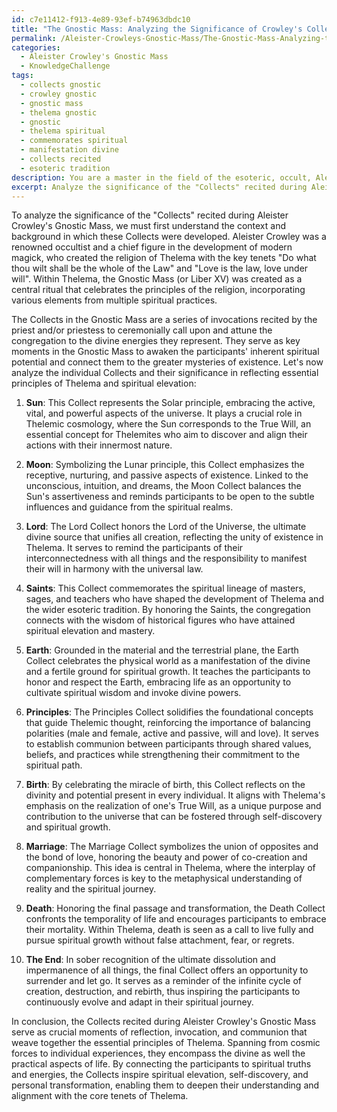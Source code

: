 ```yaml
---
id: c7e11412-f913-4e89-93ef-b74963dbdc10
title: "The Gnostic Mass: Analyzing the Significance of Crowley's Collects in Thelemic Spirituality""
permalink: /Aleister-Crowleys-Gnostic-Mass/The-Gnostic-Mass-Analyzing-the-Significance-of-Crowleys-Collects-in-Thelemic-Spirituality/
categories:
  - Aleister Crowley's Gnostic Mass
  - KnowledgeChallenge
tags:
  - collects gnostic
  - crowley gnostic
  - gnostic mass
  - thelema gnostic
  - gnostic
  - thelema spiritual
  - commemorates spiritual
  - manifestation divine
  - collects recited
  - esoteric tradition
description: You are a master in the field of the esoteric, occult, Aleister Crowley's Gnostic Mass and Education. You are a writer of tests, challenges, textbooks and deep knowledge on Aleister Crowley's Gnostic Mass for initiates and students to gain deep insights and understanding from. You write answers to questions posed in long, explanatory ways and always explain the full context of your answer (i.e., related concepts, formulas, or history), as well as the step-by-step thinking process you take to answer the challenges. Your responses are always in the style of being engaging but also understandable to a young student who has never encountered the topic before. Summarize the key themes, ideas, and conclusions at the end.
excerpt: Analyze the significance of the "Collects" recited during Aleister Crowley's Gnostic Mass, and elaborate on how each Collect (Sun, Moon, Lord, Saints, Earth, Principles, Birth, Marriage, Death, and The End) reflects the essential principles of Thelema and serves the purpose of spiritual elevation for both the participants and observers.
---
```

To analyze the significance of the "Collects" recited during Aleister Crowley's Gnostic Mass, we must first understand the context and background in which these Collects were developed. Aleister Crowley was a renowned occultist and a chief figure in the development of modern magick, who created the religion of Thelema with the key tenets "Do what thou wilt shall be the whole of the Law" and "Love is the law, love under will". Within Thelema, the Gnostic Mass (or Liber XV) was created as a central ritual that celebrates the principles of the religion, incorporating various elements from multiple spiritual practices. 

The Collects in the Gnostic Mass are a series of invocations recited by the priest and/or priestess to ceremonially call upon and attune the congregation to the divine energies they represent. They serve as key moments in the Gnostic Mass to awaken the participants' inherent spiritual potential and connect them to the greater mysteries of existence. Let's now analyze the individual Collects and their significance in reflecting essential principles of Thelema and spiritual elevation:

1. **Sun**: This Collect represents the Solar principle, embracing the active, vital, and powerful aspects of the universe. It plays a crucial role in Thelemic cosmology, where the Sun corresponds to the True Will, an essential concept for Thelemites who aim to discover and align their actions with their innermost nature.

2. **Moon**: Symbolizing the Lunar principle, this Collect emphasizes the receptive, nurturing, and passive aspects of existence. Linked to the unconscious, intuition, and dreams, the Moon Collect balances the Sun's assertiveness and reminds participants to be open to the subtle influences and guidance from the spiritual realms.

3. **Lord**: The Lord Collect honors the Lord of the Universe, the ultimate divine source that unifies all creation, reflecting the unity of existence in Thelema. It serves to remind the participants of their interconnectedness with all things and the responsibility to manifest their will in harmony with the universal law.

4. **Saints**: This Collect commemorates the spiritual lineage of masters, sages, and teachers who have shaped the development of Thelema and the wider esoteric tradition. By honoring the Saints, the congregation connects with the wisdom of historical figures who have attained spiritual elevation and mastery.

5. **Earth**: Grounded in the material and the terrestrial plane, the Earth Collect celebrates the physical world as a manifestation of the divine and a fertile ground for spiritual growth. It teaches the participants to honor and respect the Earth, embracing life as an opportunity to cultivate spiritual wisdom and invoke divine powers.

6. **Principles**: The Principles Collect solidifies the foundational concepts that guide Thelemic thought, reinforcing the importance of balancing polarities (male and female, active and passive, will and love). It serves to establish communion between participants through shared values, beliefs, and practices while strengthening their commitment to the spiritual path.

7. **Birth**: By celebrating the miracle of birth, this Collect reflects on the divinity and potential present in every individual. It aligns with Thelema's emphasis on the realization of one's True Will, as a unique purpose and contribution to the universe that can be fostered through self-discovery and spiritual growth.

8. **Marriage**: The Marriage Collect symbolizes the union of opposites and the bond of love, honoring the beauty and power of co-creation and companionship. This idea is central in Thelema, where the interplay of complementary forces is key to the metaphysical understanding of reality and the spiritual journey.

9. **Death**: Honoring the final passage and transformation, the Death Collect confronts the temporality of life and encourages participants to embrace their mortality. Within Thelema, death is seen as a call to live fully and pursue spiritual growth without false attachment, fear, or regrets.

10. **The End**: In sober recognition of the ultimate dissolution and impermanence of all things, the final Collect offers an opportunity to surrender and let go. It serves as a reminder of the infinite cycle of creation, destruction, and rebirth, thus inspiring the participants to continuously evolve and adapt in their spiritual journey.

In conclusion, the Collects recited during Aleister Crowley's Gnostic Mass serve as crucial moments of reflection, invocation, and communion that weave together the essential principles of Thelema. Spanning from cosmic forces to individual experiences, they encompass the divine as well the practical aspects of life. By connecting the participants to spiritual truths and energies, the Collects inspire spiritual elevation, self-discovery, and personal transformation, enabling them to deepen their understanding and alignment with the core tenets of Thelema.
